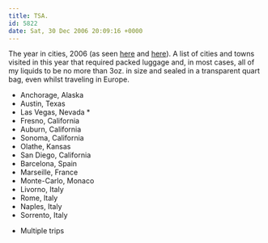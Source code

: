 ```yaml
---
title: TSA.
id: 5822
date: Sat, 30 Dec 2006 20:09:16 +0000
---
```


The year in cities, 2006 (as seen [here](http://a.wholelottanothing.org/2006/12/24/my-year-in-cities-2006) and [here](http://www.kottke.org/06/12/my-year-in-cities-2006)). A list of cities and towns visited in this year that required packed luggage and, in most cases, all of my liquids to be no more than 3oz. in size and sealed in a transparent quart bag, even whilst traveling in Europe.


- Anchorage, Alaska
- Austin, Texas
- Las Vegas, Nevada *
- Fresno, California
- Auburn, California
- Sonoma, California
- Olathe, Kansas
- San Diego, California
- Barcelona, Spain
- Marseille, France
- Monte-Carlo, Monaco
- Livorno, Italy
- Rome, Italy
- Naples, Italy
- Sorrento, Italy


* Multiple trips





